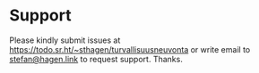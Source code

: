# Support

Please kindly submit issues at https://todo.sr.ht/~sthagen/turvallisuusneuvonta or write email to stefan@hagen.link to request support. Thanks.
